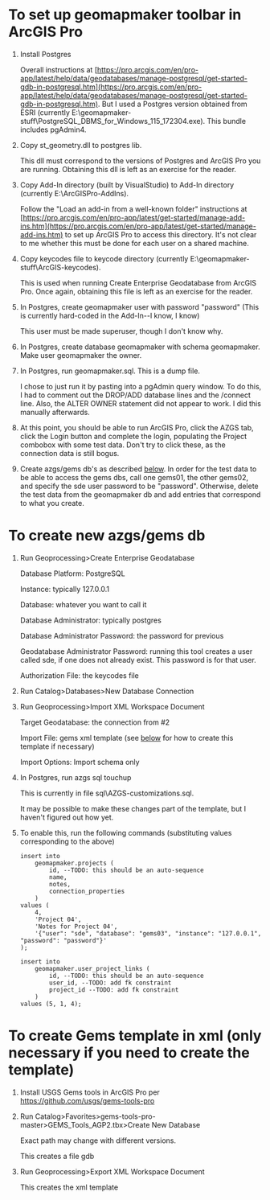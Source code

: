 # To set up geomapmaker toolbar in ArcGIS Pro 
1. Install Postgres 
  
    Overall instructions at [https://pro.arcgis.com/en/pro-app/latest/help/data/geodatabases/manage-postgresql/get-started-gdb-in-postgresql.htm](https://pro.arcgis.com/en/pro-app/latest/help/data/geodatabases/manage-postgresql/get-started-gdb-in-postgresql.htm).
    But I used a Postgres version obtained from ESRI (currently E:\geomapmaker-stuff\PostgreSQL_DBMS_for_Windows_115_172304.exe). This bundle includes pgAdmin4.

2. Copy st_geometry.dll to postgres lib. 
    
    This dll must correspond to the versions of Postgres and ArcGIS Pro you are running. Obtaining this dll is left as an exercise for the reader. 

3. Copy Add-In directory (built by VisualStudio) to Add-In directory (currently E:\ArcGISPro-AddIns). 
    
    Follow the "Load an add-in from a well-known folder" instructions at [https://pro.arcgis.com/en/pro-app/latest/get-started/manage-add-ins.htm](https://pro.arcgis.com/en/pro-app/latest/get-started/manage-add-ins.htm) to set up ArcGIS Pro to access this directory. It's not clear to me whether this must be done for each user on a shared machine.

4. Copy keycodes file to keycode directory (currently E:\geomapmaker-stuff\ArcGIS-keycodes). 
    
    This is used when running Create Enterprise Geodatabase from ArcGIS Pro. Once again, obtaining this file is left as an exercise for the reader.

5. In Postgres, create geomapmaker user with password "password" (This is currently hard-coded in the Add-In--I know, I know) 
  
    This user must be made superuser, though I don't know why.

6. In Postgres, create database geomapmaker with schema geomapmaker. Make user geomapmaker the owner.

7. In Postgres, run geomapmaker.sql. This is a dump file. 

    I chose to just run it by pasting into a pgAdmin query window. To do this, I had to comment out the DROP/ADD database lines and the /connect line. Also, the ALTER OWNER statement did not appear to work. I did this manually afterwards.

8. At this point, you should be able to run ArcGIS Pro, click the AZGS tab, click the Login button and complete the login, populating the Project combobox with some test data. Don't try to click these, as the connection data is still bogus.

9. Create azgs/gems db's as described [below](#create-gems). In order for the test data to be able to access the gems dbs, call one gems01, the other gems02, and specify the sde user password to be "password". Otherwise, delete the test data from the geomapmaker db and add entries that correspond to what you create.

 

# <a id="create-gems"></a>To create new azgs/gems db
1. Run Geoprocessing>Create Enterprise Geodatabase

    Database Platform: PostgreSQL
    
    Instance: typically 127.0.0.1
    
    Database: whatever you want to call it
    
    Database Administrator: typically postgres
    
    Database Administrator Password: the password for previous
    
    Geodatabase Administrator Password: running this tool creates a user called sde, if one does not already exist. This password is for that user.
    
    Authorization File: the keycodes file

2. Run Catalog>Databases>New Database Connection 

3. Run Geoprocessing>Import XML Workspace Document 

    Target Geodatabase: the connection from #2
    
    Import File: gems xml template (see [below](#create-template) for how to create this template if necessary) 
    
    Import Options: Import schema only 

4. In Postgres, run azgs sql touchup

    This is currently in file sql\AZGS-customizations.sql. 
    
    It may be possible to make these changes part of the template, but I haven't figured out how yet.

5. To enable this, run the following commands (substituting values corresponding to the above)
	```
	insert into 
		geomapmaker.projects (
			id, --TODO: this should be an auto-sequence
			name,
			notes,
			connection_properties
		)
	values (
		4, 
		'Project 04', 
		'Notes for Project 04', 
		'{"user": "sde", "database": "gems03", "instance": "127.0.0.1", "password": "password"}'
	);

	insert into
		geomapmaker.user_project_links (
			id, --TODO: this should be an auto-sequence
			user_id, --TODO: add fk constraint
			project_id --TODO: add fk constraint
		)
	values (5, 1, 4);
	```

# <a id="create-template"></a> To create Gems template in xml (only necessary if you need to create the template)
1. Install USGS Gems tools in ArcGIS Pro per [https://github.com/usgs/gems-tools-pro
](https://github.com/usgs/gems-tools-pro)

2. Run Catalog>Favorites>gems-tools-pro-master>GEMS_Tools_AGP2.tbx>Create New Database 
    
    Exact path may change with different versions.
    
    This creates a file gdb

3. Run Geoprocessing>Export XML Workspace Document

    This creates the xml template


		
